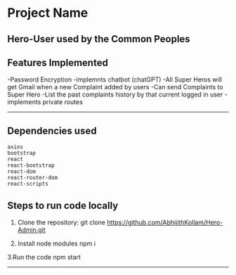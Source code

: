 # Project Name

Hero-User
used by the Common Peoples
---

## Features Implemented

-Password Encryption
-implemnts chatbot (chatGPT)
-All Super Heros will get Gmail when a new Complaint added by users
-Can send Complaints to Super Hero
-List the past complaints history by that current logged in user
-implements private routes


---

## Dependencies used

    axios
    bootstrap
    react
    react-bootstrap
    react-dom
    react-router-dom
    react-scripts


## Steps to run code locally

1. Clone the repository:
   git clone  https://github.com/AbhijithKollam/Hero-Admin.git
   
2. Install node modules
   npm i

3.Run the code
   npm start

  --------------------------------
